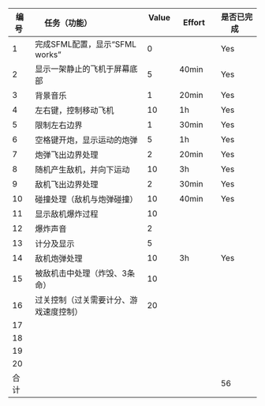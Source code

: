  编号 | 任务（功能）                    |  Value    | Effort    | 是否已完成  
-----|-------------------------------|-----------|-----------|------------|
1    | 完成SFML配置，显示“SFML works”  | 0         |           | Yes           |
2    | 显示一架静止的飞机于屏幕底部       | 5         | 40min         | Yes        |
3    | 背景音乐                       | 1         |  20min         | Yes           |
4    | 左右键，控制移动飞机             | 10        | 1h          | Yes           |
5    | 限制左右边界                    | 1         | 30min          | Yes           |
6    | 空格键开炮，显示运动的炮弹        | 5         | 1h          | Yes           |
7    | 炮弹飞出边界处理                | 2          | 20min          | Yes          |
8    | 随机产生敌机，并向下运动          | 10        | 3h          | Yes          |
9    | 敌机飞出边界处理                | 2         | 30min          |  Yes          |
10   | 碰撞处理（敌机与炮弹碰撞）        | 10         | 40min          |  Yes         |
11   | 显示敌机爆炸过程                | 10         |           |            |
12   | 爆炸声音                       | 2         |           |            |
13   | 计分及显示                     | 5         |           |            |
14   | 敌机炮弹处理                   | 10         | 3h          |  Yes          |
15   | 被敌机击中处理（炸毁、3条命）     | 10          |           |           |
16   | 过关控制（过关需要计分、游戏速度控制）| 20        |           |           |
17   |                               |            |           |           |
18   |                               |            |           |           |
19   |                               |            |           |           |
20   |                               |            |           |           |
合计   |                              |            |           | 56          |


